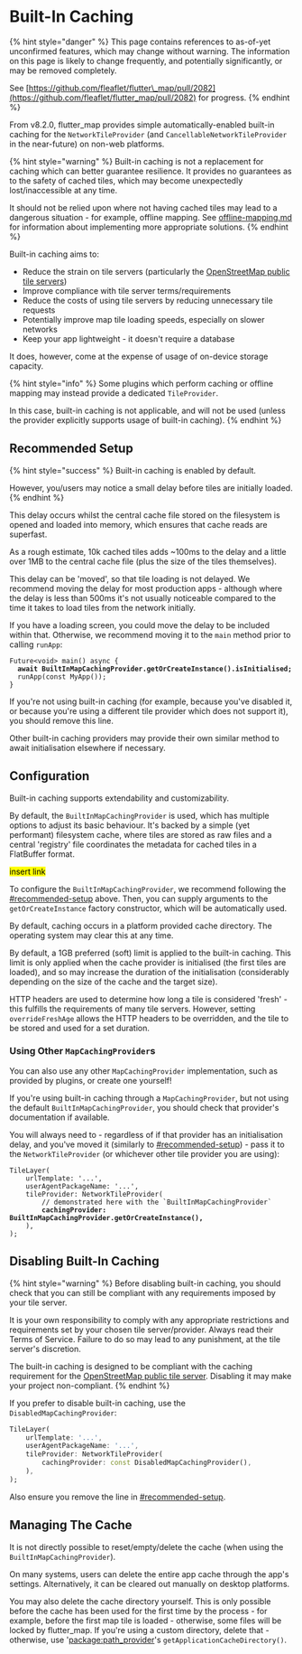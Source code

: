 # Built-In Caching

{% hint style="danger" %}
This page contains references to as-of-yet unconfirmed features, which may change without warning. The information on this page is likely to change frequently, and potentially significantly, or may be removed completely.

See [https://github.com/fleaflet/flutter\_map/pull/2082](https://github.com/fleaflet/flutter_map/pull/2082) for progress.
{% endhint %}

From v8.2.0, flutter\_map provides simple automatically-enabled built-in caching for the `NetworkTileProvider` (and `CancellableNetworkTileProvider` in the near-future) on non-web platforms.

{% hint style="warning" %}
Built-in caching is not a replacement for caching which can better guarantee resilience. It provides no guarantees as to the safety of cached tiles, which may become unexpectedly lost/inaccessible at any time.

It should not be relied upon where not having cached tiles may lead to a dangerous situation - for example, offline mapping. See [offline-mapping.md](../../tile-servers/offline-mapping.md "mention") for information about implementing more appropriate solutions.
{% endhint %}

Built-in caching aims to:

* Reduce the strain on tile servers (particularly the [OpenStreetMap public tile servers](../../tile-servers/using-openstreetmap-direct.md))
* Improve compliance with tile server terms/requirements
* Reduce the costs of using tile servers by reducing unnecessary tile requests
* Potentially improve map tile loading speeds, especially on slower networks
* Keep your app lightweight - it doesn't require a database

It does, however, come at the expense of usage of on-device storage capacity.

{% hint style="info" %}
Some plugins which perform caching or offline mapping may instead provide a dedicated `TileProvider`.

In this case, built-in caching is not applicable, and will not be used (unless the provider explicitly supports usage of built-in caching).&#x20;
{% endhint %}

## Recommended Setup

{% hint style="success" %}
Built-in caching is enabled by default.

However, you/users may notice a small delay before tiles are initially loaded.&#x20;
{% endhint %}

This delay occurs whilst the central cache file stored on the filesystem is opened and loaded into memory, which ensures that cache reads are superfast.

As a rough estimate, 10k cached tiles adds \~100ms to the delay and a little over 1MB to the central cache file (plus the size of the tiles themselves).

This delay can be 'moved', so that tile loading is not delayed. We recommend moving the delay for most production apps - although where the delay is less than 500ms it's not usually noticeable compared to the time it takes to load tiles from the network initially.

If you have a loading screen, you could move the delay to be included within that. Otherwise, we recommend moving it to the `main` method prior to calling `runApp`:

<pre class="language-dart"><code class="lang-dart">Future&#x3C;void> main() async {
<strong>  await BuiltInMapCachingProvider.getOrCreateInstance().isInitialised;
</strong>  runApp(const MyApp());
}
</code></pre>

If you're not using built-in caching (for example, because you've disabled it, or because you're using a different tile provider which does not support it), you should remove this line.

Other built-in caching providers may provide their own similar method to await initialisation elsewhere if necessary.

## Configuration

Built-in caching supports extendability and customizability.

By default, the `BuiltInMapCachingProvider` is used, which has multiple options to adjust its basic behaviour. It's backed by a simple (yet performant) filesystem cache, where tiles are stored as raw files and a central 'registry' file coordinates the metadata for cached tiles in a FlatBuffer format.

<mark style="background-color:yellow;">insert link</mark>

To configure the `BuiltInMapCachingProvider`, we recommend following the [#recommended-setup](built-in-caching.md#recommended-setup "mention") above. Then, you can supply arguments to the `getOrCreateInstance` factory constructor, which will be automatically used.

By default, caching occurs in a platform provided cache directory. The operating system may clear this at any time.

By default, a 1GB preferred (soft) limit is applied to the built-in caching. This limit is only applied when the cache provider is initialised (the first tiles are loaded), and so may increase the duration of the initialisation (considerably depending on the size of the cache and the target size).

HTTP headers are used to determine how long a tile is considered 'fresh' - this fulfills the requirements of many tile servers. However, setting `overrideFreshAge` allows the HTTP headers to be overridden, and the tile to be stored and used for a set duration.

### Using Other `MapCachingProvider`s

You can also use any other `MapCachingProvider` implementation, such as provided by plugins, or create one yourself!

If you're using built-in caching through a `MapCachingProvider`, but not using the default `BuiltInMapCachingProvider`, you should check that provider's documentation if available.

You will always need to - regardless of if that provider has an initialisation delay, and you've moved it (similarly to [#recommended-setup](built-in-caching.md#recommended-setup "mention")) - pass it to the `NetworkTileProvider` (or whichever other tile provider you are using):

<pre class="language-dart"><code class="lang-dart">TileLayer(
    urlTemplate: '...',
    userAgentPackageName: '...',
    tileProvider: NetworkTileProvider(
        // demonstrated here with the `BuiltInMapCachingProvider`
<strong>        cachingProvider: BuiltInMapCachingProvider.getOrCreateInstance(),
</strong>    ),
);
</code></pre>

## Disabling Built-In Caching

{% hint style="warning" %}
Before disabling built-in caching, you should check that you can still be compliant with any requirements imposed by your tile server.

It is your own responsibility to comply with any appropriate restrictions and requirements set by your chosen tile server/provider. Always read their Terms of Service. Failure to do so may lead to any punishment, at the tile server's discretion.

The built-in caching is designed to be compliant with the caching requirement for the [OpenStreetMap public tile server](../../tile-servers/using-openstreetmap-direct.md). Disabling it may make your project non-compliant.
{% endhint %}

If you prefer to disable built-in caching, use the `DisabledMapCachingProvider`:&#x20;

```dart
TileLayer(
    urlTemplate: '...',
    userAgentPackageName: '...',
    tileProvider: NetworkTileProvider(
        cachingProvider: const DisabledMapCachingProvider(),
    ),
);
```

Also ensure you remove the line in [#recommended-setup](built-in-caching.md#recommended-setup "mention").

## Managing The Cache

It is not directly possible to reset/empty/delete the cache (when using the `BuiltInMapCachingProvider`).

On many systems, users can delete the entire app cache through the app's settings. Alternatively, it can be cleared out manually on desktop platforms.

You may also delete the cache directory yourself. This is only possible before the cache has been used for the first time by the process - for example, before the first map tile is loaded - otherwise, some files will be locked by flutter\_map. If you're using a custom directory, delete that - otherwise, use '[package:path\_provider](https://pub.dev/packages/path_provider)'s `getApplicationCacheDirectory()`.
